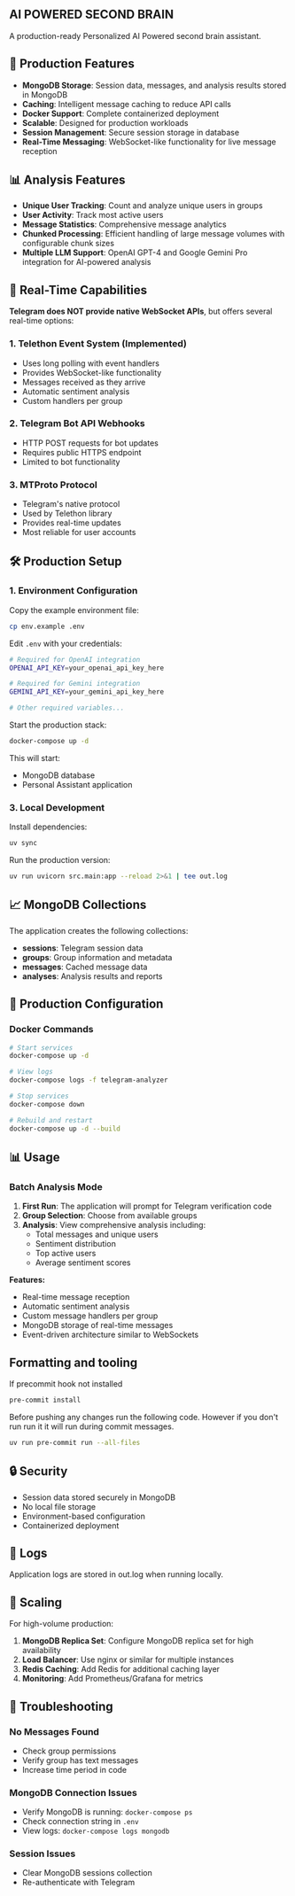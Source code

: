 ## AI POWERED SECOND BRAIN

A production-ready Personalized AI Powered second brain assistant.

## 🚀 Production Features

- **MongoDB Storage**: Session data, messages, and analysis results stored in MongoDB
- **Caching**: Intelligent message caching to reduce API calls
- **Docker Support**: Complete containerized deployment
- **Scalable**: Designed for production workloads
- **Session Management**: Secure session storage in database
- **Real-Time Messaging**: WebSocket-like functionality for live message reception

## 📊 Analysis Features

- **Unique User Tracking**: Count and analyze unique users in groups
- **User Activity**: Track most active users
- **Message Statistics**: Comprehensive message analytics
- **Chunked Processing**: Efficient handling of large message volumes with configurable chunk sizes
- **Multiple LLM Support**: OpenAI GPT-4 and Google Gemini Pro integration for AI-powered analysis

## 🔄 Real-Time Capabilities

**Telegram does NOT provide native WebSocket APIs**, but offers several real-time options:

### 1. **Telethon Event System** (Implemented)
- Uses long polling with event handlers
- Provides WebSocket-like functionality
- Messages received as they arrive
- Automatic sentiment analysis
- Custom handlers per group

### 2. **Telegram Bot API Webhooks**
- HTTP POST requests for bot updates
- Requires public HTTPS endpoint
- Limited to bot functionality

### 3. **MTProto Protocol**
- Telegram's native protocol
- Used by Telethon library
- Provides real-time updates
- Most reliable for user accounts

## 🛠️ Production Setup

### 1. Environment Configuration

Copy the example environment file:
```bash
cp env.example .env
```

Edit `.env` with your credentials:

```bash
# Required for OpenAI integration
OPENAI_API_KEY=your_openai_api_key_here

# Required for Gemini integration  
GEMINI_API_KEY=your_gemini_api_key_here

# Other required variables...
```

Start the production stack:
```bash
docker-compose up -d
```

This will start:
- MongoDB database
- Personal Assistant application

### 3. Local Development

Install dependencies:
```bash
uv sync
```

Run the production version:
```bash
uv run uvicorn src.main:app --reload 2>&1 | tee out.log
```

## 📈 MongoDB Collections

The application creates the following collections:

- **sessions**: Telegram session data
- **groups**: Group information and metadata
- **messages**: Cached message data
- **analyses**: Analysis results and reports

## 🔧 Production Configuration


### Docker Commands

```bash
# Start services
docker-compose up -d

# View logs
docker-compose logs -f telegram-analyzer

# Stop services
docker-compose down

# Rebuild and restart
docker-compose up -d --build
```

## 📊 Usage

### Batch Analysis Mode
1. **First Run**: The application will prompt for Telegram verification code
2. **Group Selection**: Choose from available groups
3. **Analysis**: View comprehensive analysis including:
   - Total messages and unique users
   - Sentiment distribution
   - Top active users
   - Average sentiment scores


**Features:**
- Real-time message reception
- Automatic sentiment analysis
- Custom message handlers per group
- MongoDB storage of real-time messages
- Event-driven architecture similar to WebSockets

## Formatting and tooling 

If precommit hook not installed 

```bash
pre-commit install
```
Before pushing any changes run the following code. However if you don't run run it it will run during commit messages.

```bash
uv run pre-commit run --all-files
```

## 🔒 Security

- Session data stored securely in MongoDB
- No local file storage
- Environment-based configuration
- Containerized deployment

## 📝 Logs

Application logs are stored in out.log when running locally.

## 🚀 Scaling

For high-volume production:

1. **MongoDB Replica Set**: Configure MongoDB replica set for high availability
2. **Load Balancer**: Use nginx or similar for multiple instances
3. **Redis Caching**: Add Redis for additional caching layer
4. **Monitoring**: Add Prometheus/Grafana for metrics

## 🔧 Troubleshooting

### No Messages Found
- Check group permissions
- Verify group has text messages
- Increase time period in code

### MongoDB Connection Issues
- Verify MongoDB is running: `docker-compose ps`
- Check connection string in `.env`
- View logs: `docker-compose logs mongodb`

### Session Issues
- Clear MongoDB sessions collection
- Re-authenticate with Telegram
